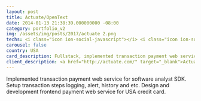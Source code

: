```yaml
---
layout: post
title: Actuate/OpenText
date: 2014-01-13 21:38:39.000000000 -08:00
category: portfolio_v2
img: /assets/img/posts/2017/actuate 2.png
techs: <i class="icon ion-social-javascript"></i> <i class="icon ion-social-apple"></i> <i class="icon ion-ipad"></i> <i class="icon ion-iphone"></i><i class="icon ion-monitor"></i>
carousel: false
country: USA
card_description: Fullstack, implemented transaction payment web service for software. <code class="text-primary">PHP JS MYSQL analyst SDK</code><br><br>
client_description: <a href="http://actuate.com/" target="_blank">Actuate Corporation</a> is a publicly traded reporting, analytics and customer communications software company based in San Mateo, California.
---
```

Implemented transaction payment web service for software analyst SDK. Setup transaction steps logging, alert, history and etc. Design and development frontend payment web service for USA credit card.